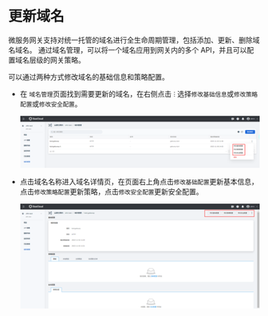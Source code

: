# 更新域名

微服务网关支持对统一托管的域名进行全生命周期管理，包括添加、更新、删除域名域名。
通过域名管理，可以将一个域名应用到网关内的多个 API，并且可以配置域名层级的网关策略。

可以通过两种方式修改域名的基础信息和策略配置。

- 在 `域名管理`页面找到需要更新的域名，在右侧点击 `ⵗ` 选择`修改基础信息`或`修改策略配置`或`修改安全配置`。

    ![在列表页更新基础信息](./images/update-domain-1.png)

- 点击域名名称进入域名详情页，在页面右上角点击`修改基础配置`更新基本信息，点击`修改策略配置`更新策略，点击`修改安全配置`更新安全配置。

    ![在详情页更新](./images/update-domain-2.png)
